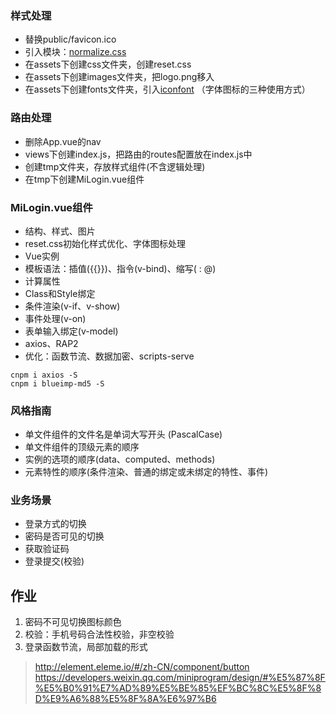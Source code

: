 ### 样式处理
+ 替换public/favicon.ico
+ 引入模块：[normalize.css](https://github.com/necolas/normalize.css)
+ 在assets下创建css文件夹，创建reset.css
+ 在assets下创建images文件夹，把logo.png移入
+ 在assets下创建fonts文件夹，引入[iconfont](http://www.iconfont.cn/)
（字体图标的三种使用方式）

### 路由处理
+ 删除App.vue的nav
+ views下创建index.js，把路由的routes配置放在index.js中
+ 创建tmp文件夹，存放样式组件(不含逻辑处理)
+ 在tmp下创建MiLogin.vue组件

### MiLogin.vue组件
+ 结构、样式、图片
+ reset.css初始化样式优化、字体图标处理
+ Vue实例
+ 模板语法：插值({{}})、指令(v-bind)、缩写( : @)
+ 计算属性
+ Class和Style绑定
+ 条件渲染(v-if、v-show)
+ 事件处理(v-on)
+ 表单输入绑定(v-model)
+ axios、RAP2
+ 优化：函数节流、数据加密、scripts-serve
```
cnpm i axios -S
cnpm i blueimp-md5 -S
```

### 风格指南
+ 单文件组件的文件名是单词大写开头 (PascalCase)
+ 单文件组件的顶级元素的顺序
+ 实例的选项的顺序(data、computed、methods)
+ 元素特性的顺序(条件渲染、普通的绑定或未绑定的特性、事件)

### 业务场景
+ 登录方式的切换
+ 密码是否可见的切换
+ 获取验证码
+ 登录提交(校验)

## 作业
1. 密码不可见切换图标颜色
2. 校验：手机号码合法性校验，非空校验
3. 登录函数节流，局部加载的形式
> http://element.eleme.io/#/zh-CN/component/button
> https://developers.weixin.qq.com/miniprogram/design/#%E5%87%8F%E5%B0%91%E7%AD%89%E5%BE%85%EF%BC%8C%E5%8F%8D%E9%A6%88%E5%8F%8A%E6%97%B6